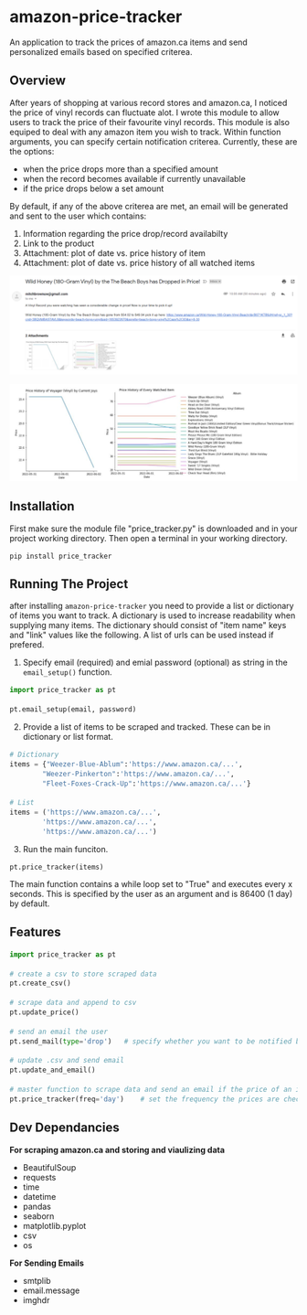 # amazon-price-tracker

An application to track the prices of amazon.ca items and send personalized emails based on specified criterea. 

## Overview

After years of shopping at various record stores and amazon.ca, I noticed the price of vinyl records can fluctuate alot. I wrote this module to allow users to track the price of their favourite vinyl records. This module is also equiped to deal with any amazon item you wish to track. Within function arguments, you can specify certain notification criterea. Currently, these are the options:

- when the price drops more than a specified amount
- when the record becomes available if currently unavailable
- if the price drops below a set amount

By default, if any of the above criterea are met, an email will be generated and sent to the user which contains:

1. Information regarding the price drop/record availabilty
2. Link to the product
3. Attachment: plot of date vs. price history of item
4. Attachment: plot of date vs. price history of all watched items

![](https://github.com/mitchelljbrown/amazon-price-tracker/blob/main/images/email_screenshot.PNG)

![](https://github.com/mitchelljbrown/amazon-price-tracker/blob/main/images/graph_screenshot.PNG)

## Installation

First make sure the module file "price_tracker.py" is downloaded and in your project working directory. Then open a terminal in your working directory.

```console
pip install price_tracker
```

## Running The Project

after installing `amazon-price-tracker` you need to provide a list or dictionary of items you want to track. A dictionary is used to increase readability when supplying many items. The dictionary should consist of "item name" keys and "link" values like the following. A list of urls can be used instead if prefered. 

1. Specify email (required) and emial password (optional) as string in the `email_setup()` function.

```python
import price_tracker as pt

pt.email_setup(email, password)
```
2. Provide a list of items to be scraped and tracked. These can be in dictionary or list format.

```python
# Dictionary
items = {"Weezer-Blue-Ablum":'https://www.amazon.ca/...',
        "Weezer-Pinkerton":'https://www.amazon.ca/...',
        "Fleet-Foxes-Crack-Up":'https://www.amazon.ca/...'}

# List
items = ('https://www.amazon.ca/...',
        'https://www.amazon.ca/...',
        'https://www.amazon.ca/...')
```

3. Run the main funciton.
```
pt.price_tracker(items)
```
The main function contains a while loop set to "True" and executes every x seconds. This is specified by the user as an argument and is 86400 (1 day) by default.

## Features
```python
import price_tracker as pt

# create a csv to store scraped data
pt.create_csv()

# scrape data and append to csv
pt.update_price()

# send an email the user
pt.send_mail(type='drop')   # specify whether you want to be notified by a price drop or item availability

# update .csv and send email
pt.update_and_email()

# master function to scrape data and send an email if the price of an item drops or becomes available
pt.price_tracker(freq='day')    # set the frequency the prices are checked. Enter 'day', 'week', or specify in seconds
```

## Dev Dependancies

**For scraping amazon.ca and storing and viaulizing data**
- BeautifulSoup
- requests
- time
- datetime
- pandas
- seaborn
- matplotlib.pyplot
- csv
- os

**For Sending Emails**
- smtplib
- email.message
- imghdr
